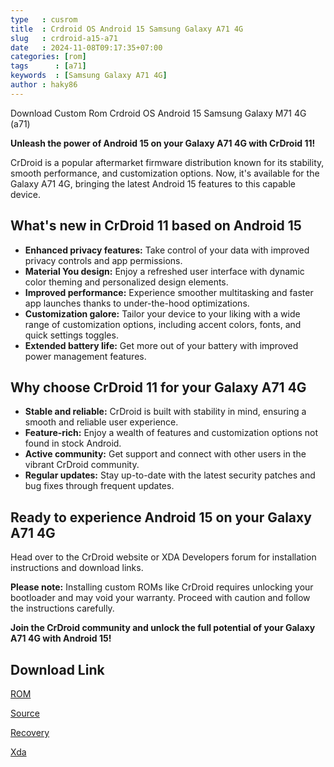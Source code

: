 ```yaml
---
type   : cusrom
title  : Crdroid OS Android 15 Samsung Galaxy A71 4G
slug   : crdroid-a15-a71
date   : 2024-11-08T09:17:35+07:00
categories: [rom]
tags      : [a71]
keywords  : [Samsung Galaxy A71 4G]
author : haky86
---
```


Download Custom Rom Crdroid OS Android 15 Samsung Galaxy M71 4G (a71)

**Unleash the power of Android 15 on your Galaxy A71 4G with CrDroid 11!**

CrDroid is a popular aftermarket firmware distribution known for its stability, smooth performance, and customization options. Now, it's available for the Galaxy A71 4G, bringing the latest Android 15 features to this capable device.

## What's new in CrDroid 11 based on Android 15

* **Enhanced privacy features:** Take control of your data with improved privacy controls and app permissions.
* **Material You design:** Enjoy a refreshed user interface with dynamic color theming and personalized design elements.
* **Improved performance:** Experience smoother multitasking and faster app launches thanks to under-the-hood optimizations.
* **Customization galore:** Tailor your device to your liking with a wide range of customization options, including accent colors, fonts, and quick settings toggles.
* **Extended battery life:** Get more out of your battery with improved power management features.

## Why choose CrDroid 11 for your Galaxy A71 4G

* **Stable and reliable:** CrDroid is built with stability in mind, ensuring a smooth and reliable user experience.
* **Feature-rich:** Enjoy a wealth of features and customization options not found in stock Android.
* **Active community:** Get support and connect with other users in the vibrant CrDroid community.
* **Regular updates:** Stay up-to-date with the latest security patches and bug fixes through frequent updates.

## Ready to experience Android 15 on your Galaxy A71 4G

Head over to the CrDroid website or XDA Developers forum for installation instructions and download links. 

**Please note:** Installing custom ROMs like CrDroid requires unlocking your bootloader and may void your warranty. Proceed with caution and follow the instructions carefully.

**Join the CrDroid community and unlock the full potential of your Galaxy A71 4G with Android 15!**



## Download Link
[ROM](https://sourceforge.net/projects/crdroid/files/a71/11.x/)

[Source](https://crdroid.net/a71/11)

[Recovery](https://sourceforge.net/projects/haky86/files/SamsungGalaxyA71/Recoveries/crDroid/15.x/recovery-crDroidAndroid-15.0-20241106-a71-v11.0-BETA.tar/download)

[Xda](https://xdaforums.com/t/rom-15-0-official-beta-20241025-crdroid-11-0-beta-for-samsung-galaxy-a71-4g-ss-ds.4701514/)

